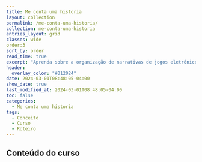 ```yaml
---
title: Me conta uma historia
layout: collection
permalink: /me-conta-uma-historia/
collection: me-conta-uma-historia
entries_layout: grid
classes: wide
order:3
sort_by: order
read_time: true
excerpt: "Aprenda sobre a organização de narrativas de jogos eletrônicos."
header:
  overlay_color: "#012024"
date: 2024-03-01T08:48:05-04:00
show_date: true
last_modified_at: 2024-03-01T08:48:05-04:00
toc: false
categories:
  - Me conta uma historia
tags:
  - Conceito
  - Curso
  - Roteiro
---
```


## Conteúdo do curso

